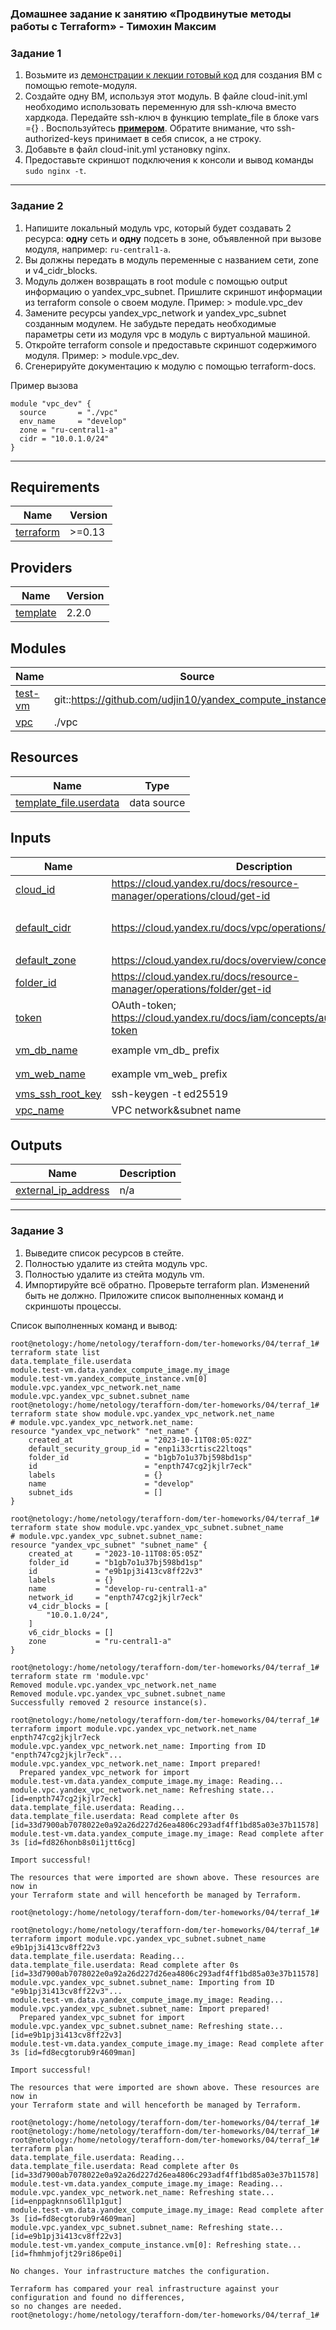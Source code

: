 ### Домашнее задание к занятию «Продвинутые методы работы с Terraform» - Тимохин Максим

### Задание 1

1. Возьмите из [демонстрации к лекции готовый код](https://github.com/netology-code/ter-homeworks/tree/main/04/demonstration1) для создания ВМ с помощью remote-модуля.
2. Создайте одну ВМ, используя этот модуль. В файле cloud-init.yml необходимо использовать переменную для ssh-ключа вместо хардкода. Передайте ssh-ключ в функцию template_file в блоке vars ={} .
Воспользуйтесь [**примером**](https://grantorchard.com/dynamic-cloudinit-content-with-terraform-file-templates/). Обратите внимание, что ssh-authorized-keys принимает в себя список, а не строку.
3. Добавьте в файл cloud-init.yml установку nginx.
4. Предоставьте скриншот подключения к консоли и вывод команды ```sudo nginx -t```.





------


### Задание 2

1. Напишите локальный модуль vpc, который будет создавать 2 ресурса: **одну** сеть и **одну** подсеть в зоне, объявленной при вызове модуля, например: ```ru-central1-a```.
2. Вы должны передать в модуль переменные с названием сети, zone и v4_cidr_blocks.
3. Модуль должен возвращать в root module с помощью output информацию о yandex_vpc_subnet. Пришлите скриншот информации из terraform console о своем модуле. Пример: > module.vpc_dev  
4. Замените ресурсы yandex_vpc_network и yandex_vpc_subnet созданным модулем. Не забудьте передать необходимые параметры сети из модуля vpc в модуль с виртуальной машиной.
5. Откройте terraform console и предоставьте скриншот содержимого модуля. Пример: > module.vpc_dev.
6. Сгенерируйте документацию к модулю с помощью terraform-docs.    
 
Пример вызова

```
module "vpc_dev" {
  source       = "./vpc"
  env_name     = "develop"
  zone = "ru-central1-a"
  cidr = "10.0.1.0/24"
}
```




 ------------------------------------------------
 ## Requirements

| Name | Version |
|------|---------|
| <a name="requirement_terraform"></a> [terraform](#requirement\_terraform) | >=0.13 |

## Providers

| Name | Version |
|------|---------|
| <a name="provider_template"></a> [template](#provider\_template) | 2.2.0 |

## Modules

| Name | Source | Version |
|------|--------|---------|
| <a name="module_test-vm"></a> [test-vm](#module\_test-vm) | git::https://github.com/udjin10/yandex_compute_instance.git | main |
| <a name="module_vpc"></a> [vpc](#module\_vpc) | ./vpc | n/a |

## Resources

| Name | Type |
|------|------|
| [template_file.userdata](https://registry.terraform.io/providers/hashicorp/template/latest/docs/data-sources/file) | data source |

## Inputs

| Name | Description | Type | Default | Required |
|------|-------------|------|---------|:--------:|
| <a name="input_cloud_id"></a> [cloud\_id](#input\_cloud\_id) | https://cloud.yandex.ru/docs/resource-manager/operations/cloud/get-id | `string` | n/a | yes |
| <a name="input_default_cidr"></a> [default\_cidr](#input\_default\_cidr) | https://cloud.yandex.ru/docs/vpc/operations/subnet-create | `list(string)` | <pre>[<br>  "10.0.1.0/24"<br>]</pre> | no |
| <a name="input_default_zone"></a> [default\_zone](#input\_default\_zone) | https://cloud.yandex.ru/docs/overview/concepts/geo-scope | `string` | `"ru-central1-a"` | no |
| <a name="input_folder_id"></a> [folder\_id](#input\_folder\_id) | https://cloud.yandex.ru/docs/resource-manager/operations/folder/get-id | `string` | n/a | yes |
| <a name="input_token"></a> [token](#input\_token) | OAuth-token; https://cloud.yandex.ru/docs/iam/concepts/authorization/oauth-token | `string` | n/a | yes |
| <a name="input_vm_db_name"></a> [vm\_db\_name](#input\_vm\_db\_name) | example vm\_db\_ prefix | `string` | `"netology-develop-platform-db"` | no |
| <a name="input_vm_web_name"></a> [vm\_web\_name](#input\_vm\_web\_name) | example vm\_web\_ prefix | `string` | `"netology-develop-platform-web"` | no |
| <a name="input_vms_ssh_root_key"></a> [vms\_ssh\_root\_key](#input\_vms\_ssh\_root\_key) | ssh-keygen -t ed25519 | `string` | `"your_ssh_ed25519_key"` | no |
| <a name="input_vpc_name"></a> [vpc\_name](#input\_vpc\_name) | VPC network&subnet name | `string` | `"develop"` | no |

## Outputs


| Name | Description |
|------|-------------|
| <a name="output_external_ip_address"></a> [external\_ip\_address](#output\_external\_ip\_address) | n/a |


 ------------------------------------------


### Задание 3

1. Выведите список ресурсов в стейте.
2. Полностью удалите из стейта модуль vpc.
3. Полностью удалите из стейта модуль vm.
4. Импортируйте всё обратно. Проверьте terraform plan. Изменений быть не должно.
Приложите список выполненных команд и скриншоты процессы.

Cписок выполненных команд и вывод:

```
root@netology:/home/netology/terafforn-dom/ter-homeworks/04/terraf_1#  terraform state list
data.template_file.userdata
module.test-vm.data.yandex_compute_image.my_image
module.test-vm.yandex_compute_instance.vm[0]
module.vpc.yandex_vpc_network.net_name
module.vpc.yandex_vpc_subnet.subnet_name
root@netology:/home/netology/terafforn-dom/ter-homeworks/04/terraf_1# terraform state show module.vpc.yandex_vpc_network.net_name
# module.vpc.yandex_vpc_network.net_name:
resource "yandex_vpc_network" "net_name" {
    created_at                = "2023-10-11T08:05:02Z"
    default_security_group_id = "enp1i33crtisc22ltoqs"
    folder_id                 = "b1gb7o1u37bj598bd1sp"
    id                        = "enpth747cg2jkjlr7eck"
    labels                    = {}
    name                      = "develop"
    subnet_ids                = []
}

root@netology:/home/netology/terafforn-dom/ter-homeworks/04/terraf_1# terraform state show module.vpc.yandex_vpc_subnet.subnet_name
# module.vpc.yandex_vpc_subnet.subnet_name:
resource "yandex_vpc_subnet" "subnet_name" {
    created_at     = "2023-10-11T08:05:05Z"
    folder_id      = "b1gb7o1u37bj598bd1sp"
    id             = "e9b1pj3i413cv8ff22v3"
    labels         = {}
    name           = "develop-ru-central1-a"
    network_id     = "enpth747cg2jkjlr7eck"
    v4_cidr_blocks = [
        "10.0.1.0/24",
    ]
    v6_cidr_blocks = []
    zone           = "ru-central1-a"
}

root@netology:/home/netology/terafforn-dom/ter-homeworks/04/terraf_1# terraform state rm 'module.vpc'
Removed module.vpc.yandex_vpc_network.net_name
Removed module.vpc.yandex_vpc_subnet.subnet_name
Successfully removed 2 resource instance(s).

root@netology:/home/netology/terafforn-dom/ter-homeworks/04/terraf_1# terraform import module.vpc.yandex_vpc_network.net_name enpth747cg2jkjlr7eck
module.vpc.yandex_vpc_network.net_name: Importing from ID "enpth747cg2jkjlr7eck"...
module.vpc.yandex_vpc_network.net_name: Import prepared!
  Prepared yandex_vpc_network for import
module.test-vm.data.yandex_compute_image.my_image: Reading...
module.vpc.yandex_vpc_network.net_name: Refreshing state... [id=enpth747cg2jkjlr7eck]
data.template_file.userdata: Reading...
data.template_file.userdata: Read complete after 0s [id=33d7900ab7078022e0a92a26d227d26ea4806c293adf4ff1bd85a03e37b11578]
module.test-vm.data.yandex_compute_image.my_image: Read complete after 3s [id=fd826honb8s0i1jtt6cg]

Import successful!

The resources that were imported are shown above. These resources are now in
your Terraform state and will henceforth be managed by Terraform.

root@netology:/home/netology/terafforn-dom/ter-homeworks/04/terraf_1#

root@netology:/home/netology/terafforn-dom/ter-homeworks/04/terraf_1# terraform import module.vpc.yandex_vpc_subnet.subnet_name e9b1pj3i413cv8ff22v3
data.template_file.userdata: Reading...
data.template_file.userdata: Read complete after 0s [id=33d7900ab7078022e0a92a26d227d26ea4806c293adf4ff1bd85a03e37b11578]
module.vpc.yandex_vpc_subnet.subnet_name: Importing from ID "e9b1pj3i413cv8ff22v3"...
module.test-vm.data.yandex_compute_image.my_image: Reading...
module.vpc.yandex_vpc_subnet.subnet_name: Import prepared!
  Prepared yandex_vpc_subnet for import
module.vpc.yandex_vpc_subnet.subnet_name: Refreshing state... [id=e9b1pj3i413cv8ff22v3]
module.test-vm.data.yandex_compute_image.my_image: Read complete after 3s [id=fd8ecgtorub9r4609man]

Import successful!

The resources that were imported are shown above. These resources are now in
your Terraform state and will henceforth be managed by Terraform.

root@netology:/home/netology/terafforn-dom/ter-homeworks/04/terraf_1#
root@netology:/home/netology/terafforn-dom/ter-homeworks/04/terraf_1#
root@netology:/home/netology/terafforn-dom/ter-homeworks/04/terraf_1# terraform plan
data.template_file.userdata: Reading...
data.template_file.userdata: Read complete after 0s [id=33d7900ab7078022e0a92a26d227d26ea4806c293adf4ff1bd85a03e37b11578]
module.test-vm.data.yandex_compute_image.my_image: Reading...
module.vpc.yandex_vpc_network.net_name: Refreshing state... [id=enppagknnso6l1lp1gut]
module.test-vm.data.yandex_compute_image.my_image: Read complete after 3s [id=fd8ecgtorub9r4609man]
module.vpc.yandex_vpc_subnet.subnet_name: Refreshing state... [id=e9b1pj3i413cv8ff22v3]
module.test-vm.yandex_compute_instance.vm[0]: Refreshing state... [id=fhmhmjofjt29ri86pe0i]

No changes. Your infrastructure matches the configuration.

Terraform has compared your real infrastructure against your configuration and found no differences,
so no changes are needed.
root@netology:/home/netology/terafforn-dom/ter-homeworks/04/terraf_1#
```



